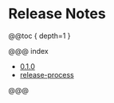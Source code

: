 # Release Notes

@@toc { depth=1 }

@@@ index

 - [0.1.0](0.1.0.md)
 - [release-process](release-process.md)

@@@